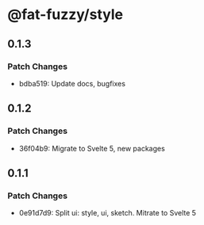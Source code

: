 # @fat-fuzzy/style

## 0.1.3

### Patch Changes

- bdba519: Update docs, bugfixes

## 0.1.2

### Patch Changes

- 36f04b9: Migrate to Svelte 5, new packages

## 0.1.1

### Patch Changes

- 0e91d7d9: Split ui: style, ui, sketch. Mitrate to Svelte 5
